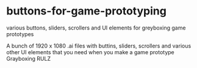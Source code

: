 # buttons-for-game-prototyping
various buttons, sliders, scrollers and UI elements for greyboxing game prototypes

A bunch of 1920 x 1080 .ai files with buttins, sliders, scrollers and various other UI elements that you need when you make a game prototype
Grayboxing RULZ
